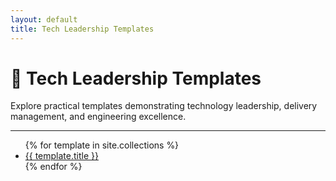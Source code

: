 ```yaml
---
layout: default
title: Tech Leadership Templates
---
```


# 🧩 Tech Leadership Templates

Explore practical templates demonstrating technology leadership, delivery management, and engineering excellence.

---

<ul>
  {% for template in site.collections %}
    <li>
      <a href="{{ template.url }}">{{ template.title }}</a>
    </li>
  {% endfor %}
</ul>

